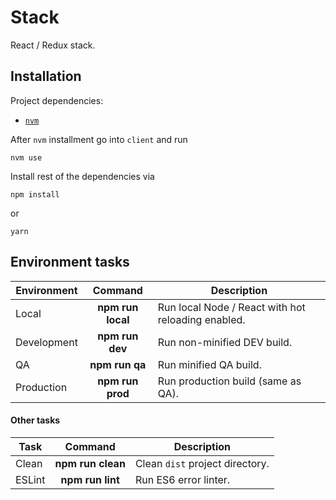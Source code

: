 # Stack

React / Redux stack.  

## Installation



Project dependencies:
  - [`nvm`](https://github.com/creationix/nvm)

After `nvm` installment go into `client` and run

```
nvm use
```

Install rest of the dependencies via

```
npm install
```

or

```
yarn
```


## Environment tasks

| Environment | Command           | Description |
| ----------- |:-----------------:| ----------- |
| Local       | **npm run local** | Run local Node / React with hot reloading enabled.
| Development | **npm run dev**   | Run non-minified DEV build.
| QA          | **npm run qa**    | Run minified QA build.
| Production  | **npm run prod**  | Run production build (same as QA).


#### Other tasks

| Task    | Command             | Description |
| ------- |:-------------------:| ----------- |
| Clean   | **npm run clean**   | Clean `dist` project directory.
| ESLint  | **npm run lint**    | Run ES6 error linter.
